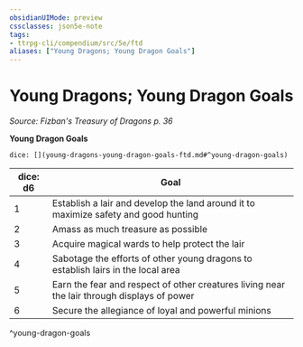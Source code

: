```yaml
---
obsidianUIMode: preview
cssclasses: json5e-note
tags:
- ttrpg-cli/compendium/src/5e/ftd
aliases: ["Young Dragons; Young Dragon Goals"]
---
```

# Young Dragons; Young Dragon Goals
*Source: Fizban's Treasury of Dragons p. 36* 

**Young Dragon Goals**

`dice: [](young-dragons-young-dragon-goals-ftd.md#^young-dragon-goals)`

| dice: d6 | Goal |
|----------|------|
| 1 | Establish a lair and develop the land around it to maximize safety and good hunting |
| 2 | Amass as much treasure as possible |
| 3 | Acquire magical wards to help protect the lair |
| 4 | Sabotage the efforts of other young dragons to establish lairs in the local area |
| 5 | Earn the fear and respect of other creatures living near the lair through displays of power |
| 6 | Secure the allegiance of loyal and powerful minions |
^young-dragon-goals